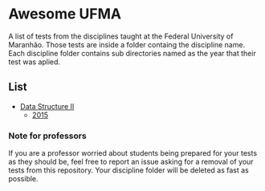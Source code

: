 # Awesome UFMA
A list of tests from the disciplines taught at the Federal University of Maranhão.
Those tests are inside a folder containg the discipline name. Each discipline folder contains sub directories named as the year that their test was aplied.

## List
- [Data Structure II](#ds2) 
  - [2015](#ds2-2015)


### Note for professors 
If you are a professor worried about students being prepared for your tests as they should be, feel free to report an issue asking for a removal of your tests from this repository. Your discipline folder will be deleted as fast as possible.


